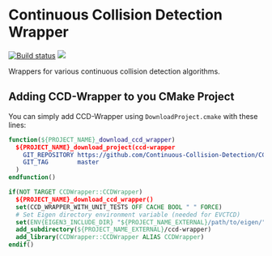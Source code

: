 # Continuous Collision Detection Wrapper

[![Build status](https://github.com/Continuous-Collision-Detection/CCD-Wrapper/workflows/Build/badge.svg)](https://github.com/Continuous-Collision-Detection/CCD-Wrapper/actions?query=workflow%3ABuild+branch%3Amaster+event%3Apush)
<a href="https://opensource.org/licenses/MIT"><img src="https://img.shields.io/github/license/Continuous-Collision-Detection/CCD-Wrapper.svg?color=blue"></img></a>

Wrappers for various continuous collision detection algorithms.

## Adding CCD-Wrapper to you CMake Project

You can simply add CCD-Wrapper using `DownloadProject.cmake` with these lines:

```cmake
function(${PROJECT_NAME}_download_ccd_wrapper)
  ${PROJECT_NAME}_download_project(ccd-wrapper
    GIT_REPOSITORY https://github.com/Continuous-Collision-Detection/CCD-Wrapper.git
    GIT_TAG        master
  )
endfunction()

if(NOT TARGET CCDWrapper::CCDWrapper)
  ${PROJECT_NAME}_download_ccd_wrapper()
  set(CCD_WRAPPER_WITH_UNIT_TESTS OFF CACHE BOOL " " FORCE)
  # Set Eigen directory environment variable (needed for EVCTCD)
  set(ENV{EIGEN3_INCLUDE_DIR} "${PROJECT_NAME_EXTERNAL}/path/to/eigen/")
  add_subdirectory(${PROJECT_NAME_EXTERNAL}/ccd-wrapper)
  add_library(CCDWrapper::CCDWrapper ALIAS CCDWrapper)
endif()
```
